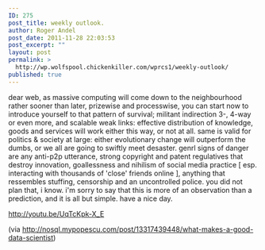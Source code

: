 ```yaml
---
ID: 275
post_title: weekly outlook.
author: Roger Andel
post_date: 2011-11-28 22:03:53
post_excerpt: ""
layout: post
permalink: >
  http://wp.wolfspool.chickenkiller.com/wprcs1/weekly-outlook/
published: true
---
```

dear web, as massive computing will come down to the neighbourhood rather sooner than later, prizewise and processwise, you can start now to introduce yourself to that pattern of survival; militant indirection 3-, 4-way or even more, and scalable weak links: effective distribution of knowledge, goods and services will work either this way, or not at all. same is valid for politics &amp; society at large: either evolutionary change will outperform the dumbs, or we all are going to swiftly meet desaster. genrl signs of danger are any anti-p2p utterance, strong copyright and patent regulatives that destroy innovation, goallessness and nihilism of social media practice [ esp. interacting with thousands of 'close' friends online ], anything that ressembles stuffing, censorship and an uncontrolled police. you did not plan that, i know. i'm sorry to say that this is more of an observation than a prediction, and it is all but simple. have a nice day.

http://youtu.be/UqTcKpk-X_E

(via <a href="http://nosql.mypopescu.com/post/13317439448/what-makes-a-good-data-scientist">http://nosql.mypopescu.com/post/13317439448/what-makes-a-good-data-scientist</a>)